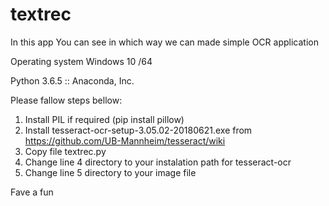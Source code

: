 # textrec
In this app You can see in which way we can made simple OCR application

Operating system Windows 10 /64

Python 3.6.5 :: Anaconda, Inc.

Please fallow steps bellow:
1) Install PIL if required (pip install pillow)
2) Install tesseract-ocr-setup-3.05.02-20180621.exe from https://github.com/UB-Mannheim/tesseract/wiki
3) Copy file textrec.py
4) Change line 4 directory to your instalation path for tesseract-ocr
5) Change line 5 directory to your image file

Fave a fun
